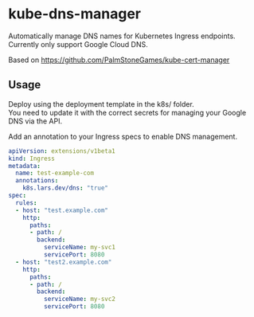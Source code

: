 # kube-dns-manager
Automatically manage DNS names for Kubernetes Ingress endpoints.  
Currently only support Google Cloud DNS.  

Based on https://github.com/PalmStoneGames/kube-cert-manager

## Usage
Deploy using the deployment template in the k8s/ folder.  
You need to update it with the correct secrets for managing your Google DNS via the API.  

Add an annotation to your Ingress specs to enable DNS management.
```yaml
apiVersion: extensions/v1beta1
kind: Ingress
metadata:
  name: test-example-com
  annotations:
    k8s.lars.dev/dns: "true"
spec:
  rules:
  - host: "test.example.com"
    http:
      paths:
      - path: /
        backend:
          serviceName: my-svc1
          servicePort: 8080
  - host: "test2.example.com"
    http:
      paths:
      - path: /
        backend:
          serviceName: my-svc2
          servicePort: 8080
```